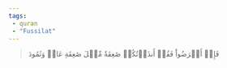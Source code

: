 ```yaml
---
tags: 
 - quran 
 - "Fussilat"
---
```


> فَإِنۡ أَعۡرَضُواْ فَقُلۡ أَنذَرۡتُكُمۡ صَٰعِقَةٗ مِّثۡلَ صَٰعِقَةِ عَادٖ وَثَمُودَ

